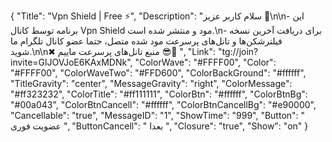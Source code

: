 {
"Title": "Vpn Shield | Free ⚡️",
"Description": "سلام کاربر عزیز 🌹\n\n- این برنامه توسط کانال Vpn Shield مود و منتشر شده است.\n- برای دریافت آخرین نسخه فیلترشکن‌ها و تانل‌های پرسرعت مود شده متصل، حتما عضو کانال تلگرام ما شوید.\n\n✖ منبع تانل‌های پرسرعت ماییم 😎🤍 ",
"Link": "tg://join?invite=GlJOVJoE6KAxMDNk",
"ColorWave": "#FFFF00",
"Color": "#FFFF00",
"ColorWaveTwo": "#FFD600",
"ColorBackGround": "#ffffff",
"TitleGravity": "center",
"MessageGravity": "right",
"ColorMessage": "#ff323232",
"ColorTitle": "#ff111111",
"ColorBtn": "#ffffff",
"ColorBtnBg": "#00a043",
"ColorBtnCancell": "#ffffff",
"ColorBtnCancellBg": "#e90000",
"Cancellable": "true",
"MessageID": "1",
"ShowTime": "999",
"Button": "  عضویت فوری  ",
"ButtonCancell": "‌ بعدا ‌",
"Closure": "true",
"Show": "on"
}
